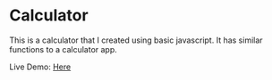 # Calculator

This is a calculator that I created using basic javascript. It has similar functions to a calculator app.

Live Demo: [Here](https://dp-20.github.io/Calculator/)
